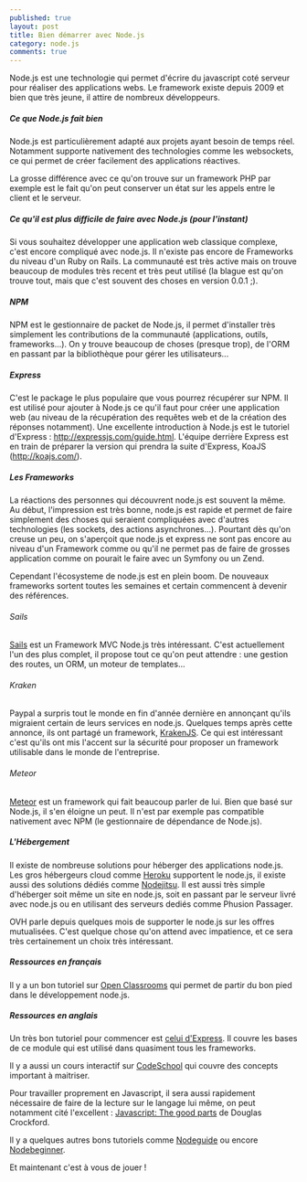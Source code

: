 ```yaml
---
published: true
layout: post
title: Bien démarrer avec Node.js
category: node.js
comments: true
---
```


Node.js est une technologie qui permet d'écrire du javascript coté serveur pour réaliser des applications webs. Le framework existe depuis 2009 et bien que très jeune, il attire de nombreux développeurs.

##### Ce que Node.js fait bien
Node.js est particulièrement adapté aux projets ayant besoin de temps
réel. Notamment supporte nativement des technologies comme les
websockets, ce qui permet de créer facilement des applications
réactives.

<!--more-->

La grosse différence avec ce qu'on trouve sur un framework PHP par
exemple est le fait qu'on peut conserver un état sur les appels entre le
client et le serveur.

##### Ce qu'il est plus difficile de faire avec Node.js (pour l'instant)
Si vous souhaitez développer une application web classique complexe,
   c'est encore
   compliqué avec node.js. Il n'existe pas encore de Frameworks du niveau
   d'un Ruby on Rails. La communauté est très active mais on trouve
beaucoup de modules très recent et très peut utilisé (la blague est
qu'on trouve tout, mais que c'est souvent des choses en version 0.0.1
;).

##### NPM
   NPM est le gestionnaire de packet de Node.js, il permet d'installer très
   simplement les contributions de la communauté (applications, outils,
       frameworks...). On y trouve beaucoup de choses (presque trop), de
   l'ORM en passant par la bibliothèque pour gérer les utilisateurs...

##### Express
   C'est le package le plus populaire que vous pourrez récupérer sur NPM.
   Il est utilisé pour ajouter à Node.js ce qu'il faut pour créer une
   application web (au niveau de la récupération des requêtes web et de la
       création des réponses notamment). Une excellente introduction à Node.js
   est le tutoriel d'Express : http://expressjs.com/guide.html.
   L'équipe derrière Express est en train de préparer la version qui
   prendra la suite d'Express, KoaJS (http://koajs.com/).

##### Les Frameworks
   La réactions des personnes qui découvrent node.js est souvent la même.
   Au début, l'impression est très bonne, node.js est rapide et permet de
   faire simplement des choses qui seraient compliquées avec d'autres
   technologies (les sockets, des actions asynchrones...). Pourtant dès
   qu'on creuse un peu, on s'aperçoit que node.js et express ne sont pas
   encore au niveau d'un Framework comme ou qu'il ne permet pas de faire de
   grosses application comme on pourait le faire avec un Symfony ou un
   Zend.

   Cependant l'écosysteme de node.js est en plein boom. De nouveaux
   frameworks sortent toutes les semaines et certain commencent à devenir
   des références.


###### Sails
 <a href="http://sailsjs.org/" target="_blank">Sails</a> est un Framework MVC Node.js très intéressant. C'est actuellement l'un des plus complet, il propose tout ce qu'on peut attendre : une gestion des routes, un ORM, un moteur de templates...

###### Kraken
   Paypal a surpris tout le monde en fin d'année dernière en annonçant qu'ils migraient certain de leurs services en node.js. Quelques temps après cette annonce, ils ont partagé un framework,  <a href="https://github.com/paypal/kraken-js" taget="_blank">KrakenJS</a>.
   Ce qui est intéressant c'est qu'ils ont mis l'accent sur la sécurité pour proposer un framework utilisable dans le monde de l'entreprise.


###### Meteor
   <a href="https://www.meteor.com/" target="_blank">Meteor</a> est un framework qui fait beaucoup parler de lui. Bien que basé
   sur Node.js, il s'en éloigne un peut. Il n'est par exemple pas
   compatible nativement avec NPM (le gestionnaire de dépendance de
       Node.js).

##### L'Hébergement
   Il existe de nombreuse solutions pour héberger des applications node.js.
   Les gros hébergeurs cloud comme <a href="https://www.heroku.com/" target="_blank">Heroku</a> supportent le node.js, il existe
   aussi des solutions dédiés comme <a href="https://www.nodejitsu.com/" target="_blank">Nodejitsu</a>. Il est aussi très simple
   d'héberger soit même un site en node.js, soit en passant par le serveur
   livré avec node.js ou en utilisant des serveurs dediés comme Phusion
   Passager.

   OVH parle depuis quelques mois de supporter le node.js sur les
   offres mutualisées. C'est quelque chose qu'on attend avec impatience,
   et ce sera très certainement un choix très intéressant.


##### Ressources en français
   Il y a un bon tutoriel sur <a href="http://fr.openclassrooms.com/informatique/cours/des-applications-ultra-rapides-avec-node-js" target="_blank">Open Classrooms</a> qui permet de partir du bon pied dans le développement node.js.

##### Ressources en anglais
   Un très bon tutoriel pour commencer est <a href="http://expressjs.com/guide.html" target="_blank">celui d'Express</a>. Il couvre les bases de ce module qui est utilisé dans quasiment tous les frameworks.

   Il y a aussi un cours interactif sur <a href="http://node.codeschool.com/" target="_blank">CodeSchool</a> qui couvre des concepts important à maitriser. 

   Pour travailler proprement en Javascript, il sera aussi rapidement nécessaire de faire de la lecture sur le langage lui même, on peut notamment cité l'excellent : <a href="http://www.amazon.fr/Javascript-Good-Parts-D-Crockford/dp/0596517742" target="_blank">Javascript: The good parts</a> de Douglas Crockford.

   Il y a quelques autres bons tutoriels comme <a href="http://nodeguide.com/beginner.html" target="_blank">Nodeguide</a> ou encore
   <a href="http://www.nodebeginner.org/" target="_blank">Nodebeginner</a>.


   Et maintenant c'est à vous de jouer !
